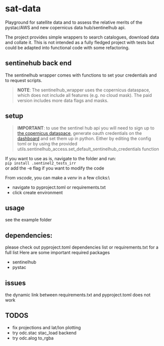 # sat-data

Playground for satellite data and to assess the relative merits of the pystac/AWS and new copernicus data hub/sentinelhub api.

The project provides simple wrappers to search catalogues, download data and collate it.
This is not intended as a fully fledged project with tests but could be adapted into functional code with some refactoring. 

## sentinehub back end

The sentinelhub wrapper comes with functions to set your credentials and to request scripts.

>**NOTE**: The sentinelhub_wrapper uses the copernicus dataspace, which does not include all features (e.g. no cloud mask). The paid version includes more data flags and masks.


## setup

>**IMPORTANT**: to use the sentinel hub api you will need to sign up to [the copernicus dataspace](https://dataspace.copernicus.eu/), generate oauth credentials on the [dashboard](https://shapps.dataspace.copernicus.eu/dashboard/#/account/settings) and set them up in python. Either by editing the config toml or by using the provided utils.sentinelhub_access.set_default_sentinelhub_credentials function

If you want to use as is, navigate to the folder and run:\
```pip install .sentinel2_tests_irr```\
or add the -e flag if you want to modify the code

From *vscode*, you can make a *venv* in a few clicks:\ 
- navigate to pyproject.toml or requirements.txt
- click create environment

## usage
see the example folder

## dependencies:
please check out pyproject.toml dependencies list or requirements.txt for a full list
Here are some important required packages
- sentinelhub
- pystac

## issues
the dynamic link between requirements.txt and pyproject.toml does not work

## TODOS
- fix projections and lat/lon plotting
- try odc.stac stac_load backend
- try odc.alog to_rgba
